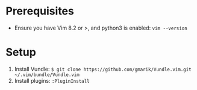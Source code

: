 # Prerequisites
* Ensure you have Vim 8.2 or >, and python3 is enabled: `vim --version`

# Setup
1. Install Vundle: `$ git clone https://github.com/gmarik/Vundle.vim.git ~/.vim/bundle/Vundle.vim`
2. Install plugins: `:PluginInstall`
